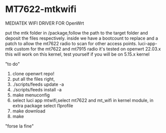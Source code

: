# MT7622-mtkwifi

MEDIATEK WIFI DRIVER FOR OpenWrt


put the mtk folder in /package,follow the path to the target folder and deposit the files respectively. inside we have a bootcount to replace and a patch to allow the mt7622 radio to scan for other access points.
luci-app-mtk custom for the mt7622 and mt7915 radio
it's tested on openwrt 22.03.x
this will work on this kernel, test yourself if you will be on 5.15.x kernel

"to do"

1) clone openwrt repo!
2) put all the files right,
3) ./scripts/feeds update -a
4) ./scripts/feeds install -a
5) make menuconfig
6) select luci app mtwifi,select mt7622 and mt_wifi in kernel module, in extra package select l1profile
7) make download
8) make

"forse la fine"
